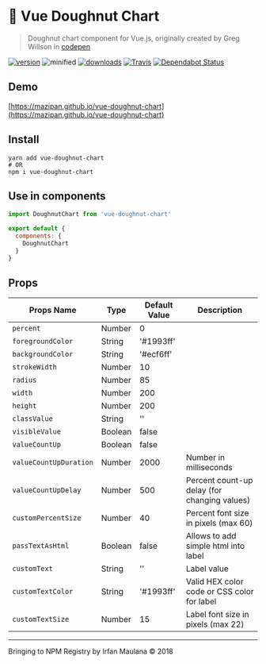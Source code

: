 # 🍩 Vue Doughnut Chart

> Doughnut chart component for Vue.js, originally created by Greg Willson in [codepen](https://codepen.io/biomassives/pen/yaZwQw)

[![version](https://img.shields.io/npm/v/vue-doughnut-chart.svg)](https://www.npmjs.com/package/vue-doughnut-chart) ![minified](https://badgen.net/bundlephobia/minzip/vue-doughnut-chart) [![downloads](https://img.shields.io/npm/dt/vue-doughnut-chart.svg)](https://www.npmjs.com/package/vue-doughnut-chart) [![Travis](https://img.shields.io/travis/mazipan/vue-doughnut-chart.svg)](https://travis-ci.org/mazipan/vue-doughnut-chart) [![Dependabot Status](https://api.dependabot.com/badges/status?host=github&repo=mazipan/vue-doughnut-chart)](https://dependabot.com)

## Demo

[https://mazipan.github.io/vue-doughnut-chart](https://mazipan.github.io/vue-doughnut-chart)

## Install

```shell
yarn add vue-doughnut-chart
# OR
npm i vue-doughnut-chart
```

## Use in components

```js
import DoughnutChart from 'vue-doughnut-chart'

export default {
  components: {
    DoughnutChart
  }
}
```

## Props

| Props Name            | Type      | Default Value |Description                                  | 
|-----------------------|-----------|---------------|---------------------------------------------|
| `percent`             | Number    |  0            |                                             |
| `foregroundColor`     | String    |  '#1993ff'    |                                             |
| `backgroundColor`     | String    |  '#ecf6ff'    |                                             |
| `strokeWidth`         | Number    |  10           |                                             |
| `radius`              | Number    |  85           |                                             |
| `width`               | Number    |  200          |                                             |
| `height`              | Number    |  200          |                                             |
| `classValue`          | String    |  ''           |                                             |
| `visibleValue`        | Boolean   |  false        |                                             |
| `valueCountUp`        | Boolean   |  false        |                                             |
| `valueCountUpDuration`| Number    |  2000         | Number in milliseconds                      |
| `valueCountUpDelay`   | Number    |  500          | Percent count-up delay (for changing values)|
| `customPercentSize`   | Number    |  40           | Percent font size in pixels (max 60)        |
| `passTextAsHtml`      | Boolean   |  false        | Allows to add simple html into label        |
| `customText`          | String    |  ''           | Label value                                 |
| `customTextColor`     | String    |  '#1993ff'    | Valid HEX color code or CSS color for label |
| `customTextSize`      | Number    |  15           | Label font size in pixels (max 22)          |

-----

Bringing to NPM Registry by Irfan Maulana © 2018
